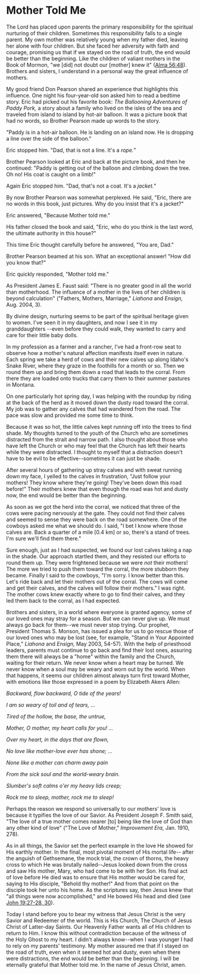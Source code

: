 # Mother Told Me

The Lord has placed upon parents the primary responsibility for the spiritual
nurturing of their children. Sometimes this responsibility falls to a single
parent. My own mother was relatively young when my father died, leaving her
alone with four children. But she faced her adversity with faith and courage,
promising us that if we stayed on the road of truth, the end would be better
than the beginning. Like the children of valiant mothers in the Book of
Mormon, "we [did] not doubt our [mother] knew it" ([Alma
56:48](https://www.lds.org/scriptures/bofm/alma/56.48?lang=eng#47)). Brothers
and sisters, I understand in a personal way the great influence of mothers.

My good friend Don Pearson shared an experience that highlights this
influence. One night his four-year-old son asked him to read a bedtime story.
Eric had picked out his favorite book: _The Ballooning Adventures of Paddy
Pork,_ a story about a family who lived on the isles of the sea and traveled
from island to island by hot-air balloon. It was a picture book that had no
words, so Brother Pearson made up words to the story.

"Paddy is in a hot-air balloon. He is landing on an island now. He is dropping
a line over the side of the balloon."

Eric stopped him. "Dad, that is not a line. It's a _rope._"

Brother Pearson looked at Eric and back at the picture book, and then he
continued: "Paddy is getting out of the balloon and climbing down the tree. Oh
no! His coat is caught on a limb!"

Again Eric stopped him. "Dad, that's not a coat. It's a _jacket._"

By now Brother Pearson was somewhat perplexed. He said, "Eric, there are no
words in this book, just pictures. Why do you insist that it's a jacket?"

Eric answered, "Because Mother told me."

His father closed the book and said, "Eric, who do you think is the last word,
the ultimate authority in this house?"

This time Eric thought carefully before he answered, "You are, Dad."

Brother Pearson beamed at his son. What an exceptional answer! "How did you
know that?"

Eric quickly responded, "Mother told me."

As President James E. Faust said: "There is no greater good in all the world
than motherhood. The influence of a mother in the lives of her children is
beyond calculation" ("Fathers, Mothers, Marriage," _Liahona_ and _Ensign,_
Aug. 2004, 3).

By divine design, nurturing seems to be part of the spiritual heritage given
to women. I've seen it in my daughters, and now I see it in my granddaughters
--even before they could walk, they wanted to carry and care for their little
baby dolls.

In my profession as a farmer and a rancher, I've had a front-row seat to
observe how a mother's natural affection manifests itself even in nature. Each
spring we take a herd of cows and their new calves up along Idaho's Snake
River, where they graze in the foothills for a month or so. Then we round them
up and bring them down a road that leads to the corral. From there they are
loaded onto trucks that carry them to their summer pastures in Montana.

On one particularly hot spring day, I was helping with the roundup by riding
at the back of the herd as it moved down the dusty road toward the corral. My
job was to gather any calves that had wandered from the road. The pace was
slow and provided me some time to think.

Because it was so hot, the little calves kept running off into the trees to
find shade. My thoughts turned to the youth of the Church who are sometimes
distracted from the strait and narrow path. I also thought about those who
have left the Church or who may feel that the Church has left their hearts
while they were distracted. I thought to myself that a distraction doesn't
have to be evil to be effective--sometimes it can just be shade.

After several hours of gathering up stray calves and with sweat running down
my face, I yelled to the calves in frustration, "Just follow your mothers!
They know where they're going! They've been down this road before!" Their
mothers knew that even though the road was hot and dusty now, the end would be
better than the beginning.

As soon as we got the herd into the corral, we noticed that three of the cows
were pacing nervously at the gate. They could not find their calves and seemed
to sense they were back on the road somewhere. One of the cowboys asked me
what we should do. I said, "I bet I know where those calves are. Back a
quarter of a mile [0.4 km] or so, there's a stand of trees. I'm sure we'll
find them there."

Sure enough, just as I had suspected, we found our lost calves taking a nap in
the shade. Our approach startled them, and they resisted our efforts to round
them up. They were frightened because we were _not_ their mothers! The more we
tried to push them toward the corral, the more stubborn they became. Finally I
said to the cowboys, "I'm sorry. I know better than this. Let's ride back and
let their mothers out of the corral. The cows will come and get their calves,
and the calves will follow their mothers." I was right. The mother cows knew
exactly where to go to find their calves, and they led them back to the
corral, as I had expected.

Brothers and sisters, in a world where everyone is granted agency, some of our
loved ones may stray for a season. But we can never give up. We must always go
back for them--we must never stop trying. Our prophet, President Thomas S.
Monson, has issued a plea for us to go rescue those of our loved ones who may
be lost (see, for example, "Stand in Your Appointed Place," _Liahona_ and
_Ensign,_ May 2003, 54-57). With the help of priesthood leaders, parents must
continue to go back and find their lost ones, assuring them there will always
be a "home" within the family and the Church, waiting for their return. We
never know when a heart may be turned. We never know when a soul may be weary
and worn out by the world. When that happens, it seems our children almost
always turn first toward Mother, with emotions like those expressed in a poem
by Elizabeth Akers Allen:

_Backward, flow backward, O tide of the years!_

_I am so weary of toil and of tears, ..._

_Tired of the hollow, the base, the untrue,_

_Mother, O mother, my heart calls for you! ..._

_Over my heart, in the days that are flown,_

_No love like mother-love ever has shone; ..._

_None like a mother can charm away pain_

_From the sick soul and the world-weary brain._

_Slumber's soft calms o'er my heavy lids creep;_

_Rock me to sleep, mother, rock me to sleep!_

Perhaps the reason we respond so universally to our mothers' love is because
it typifies the love of our Savior. As President Joseph F. Smith said, "The
love of a true mother comes nearer [to] being like the love of God than any
other kind of love" ("The Love of Mother," _Improvement Era,_ Jan. 1910, 278).

As in all things, the Savior set the perfect example in the love He showed for
His earthly mother. In the final, most pivotal moment of His mortal life--
after the anguish of Gethsemane, the mock trial, the crown of thorns, the
heavy cross to which He was brutally nailed--Jesus looked down from the cross
and saw His mother, Mary, who had come to be with her Son. His final act of
love before He died was to ensure that His mother would be cared for, saying
to His disciple, "Behold thy mother!" And from that point on the disciple took
her unto his home. As the scriptures say, then Jesus knew that "all things
were now accomplished," and He bowed His head and died (see [John 19:27-28,
30](https://www.lds.org/scriptures/nt/john/19.27-28%2C30?lang=eng#26)).

Today I stand before you to bear my witness that Jesus Christ is the very
Savior and Redeemer of the world. This is His Church, The Church of Jesus
Christ of Latter-day Saints. Our Heavenly Father wants all of His children to
return to Him. I know this without contradiction because of the witness of the
Holy Ghost to my heart. I didn't always know--when I was younger I had to rely
on my parents' testimony. My mother assured me that if I stayed on the road of
truth, even when it seemed hot and dusty, even when there were distractions,
the end would be better than the beginning. I will be eternally grateful that
Mother told me. In the name of Jesus Christ, amen.

